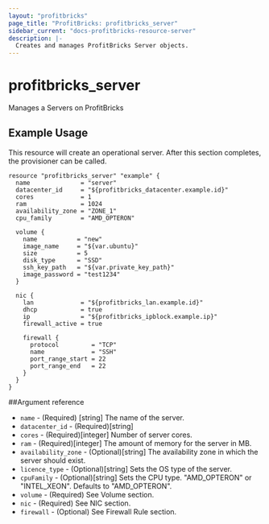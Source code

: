 ```yaml
---
layout: "profitbricks"
page_title: "ProfitBricks: profitbricks_server"
sidebar_current: "docs-profitbricks-resource-server"
description: |-
  Creates and manages ProfitBricks Server objects.
---
```


# profitbricks\_server

Manages a Servers on ProfitBricks

## Example Usage

This resource will create an operational server. After this section completes, the provisioner can be called.

```
resource "profitbricks_server" "example" {
  name              = "server"
  datacenter_id     = "${profitbricks_datacenter.example.id}"
  cores             = 1
  ram               = 1024
  availability_zone = "ZONE_1"
  cpu_family        = "AMD_OPTERON"

  volume {
    name           = "new"
    image_name     = "${var.ubuntu}"
    size           = 5
    disk_type      = "SSD"
    ssh_key_path   = "${var.private_key_path}"
    image_password = "test1234"
  }

  nic {
    lan             = "${profitbricks_lan.example.id}"
    dhcp            = true
    ip              = "${profitbricks_ipblock.example.ip}"
    firewall_active = true

    firewall {
      protocol         = "TCP"
      name             = "SSH"
      port_range_start = 22
      port_range_end   = 22
    }
  }
}
```

##Argument reference

* `name` - (Required) [string] The name of the server.
* `datacenter_id` - (Required)[string]
* `cores` - (Required)[integer] Number of server cores.
* `ram` - (Required)[integer] The amount of memory for the server in MB.
* `availability_zone` - (Optional)[string] The availability zone in which the server should exist.
* `licence_type` - (Optional)[string] Sets the OS type of the server.
* `cpuFamily` - (Optional)[string] Sets the CPU type. "AMD_OPTERON" or "INTEL_XEON". Defaults to "AMD_OPTERON".
* `volume` -  (Required) See Volume section.
* `nic` - (Required) See NIC section.
* `firewall` - (Optional) See Firewall Rule section.
